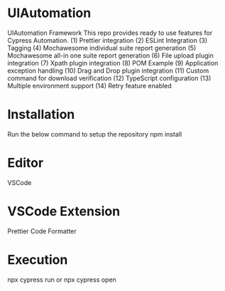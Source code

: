 # UIAutomation
UIAutomation Framework
This repo provides ready to use features for Cypress Automation.
(1) Prettier integration
(2) ESLint Integration 
(3) Tagging 
(4) Mochawesome individual suite report generation
(5) Mochawesome all-in one suite report generation
(6) File upload plugin integration 
(7) Xpath plugin integration 
(8) POM Example
(9) Application exception handling 
(10) Drag and Drop plugin integration 
(11) Custom command for download verification 
(12) TypeScript configuration
(13) Multiple environment support 
(14) Retry feature enabled

# Installation
Run the below command to setup the repository 
npm install

# Editor
VSCode

# VSCode Extension 
Prettier Code Formatter

# Execution 
npx cypress run
      or
npx cypress open
